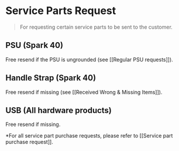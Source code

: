 # Service Parts Request
> For requesting certain service parts to be sent to the customer. 


## PSU (Spark 40)
Free resend if the PSU is ungrounded (see [[Regular PSU requests]]). 

## Handle Strap (Spark 40)
Free resend if missing (see [[Received Wrong & Missing Items]]).

## USB (All hardware products)
Free resend if missing.

*For all service part purchase requests, please refer to [[Service part purchase request]].